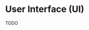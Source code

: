 # User Interface (UI)

<!--
https://github.com/dainguyendo/cffee.io/tree/main/packages/ui
-->

TODO
